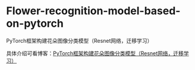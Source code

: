 # Flower-recognition-model-based-on-pytorch
PyTorch框架构建花朵图像分类模型（Resnet网络，迁移学习）

具体介绍可看博客：[PyTorch框架构建花朵图像分类模型（Resnet网络，迁移学习）](https://blog.csdn.net/qq_45550375/article/details/126147194)
